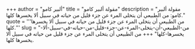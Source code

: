 +++
author = "ألبير كامو"
title = "مقولة ألبير كامو"
description = "مقولة ألبير كامو: من الطبيعي أن يتخلى المرء عن جزء قليل من حياته في سبيل ألا يخسرها كلها."
quote = '''من الطبيعي أن يتخلى المرء عن جزء قليل من حياته في سبيل ألا يخسرها كلها.''' 
slug = "من-الطبيعي-أن-يتخلى-المرء-عن-جزء-قليل-من-حياته-في-سبيل-ألا-يخسرها-كلها"
+++
من الطبيعي أن يتخلى المرء عن جزء قليل من حياته في سبيل ألا يخسرها كلها.
